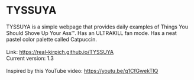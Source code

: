 # TYSSUYA
TYSSUYA is a simple webpage that provides daily examples of Things You Should Shove Up Your Ass™. Has an ULTRAKILL fan mode. Has a neat pastel color palette called Catpuccin.<br>\
Link: https://real-kirpich.github.io/TYSSUYA \
Current version: 1.3<br>\
Inspired by this YouTube video: https://youtu.be/q1CfGwekTIQ
